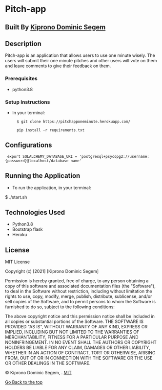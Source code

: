 
# Pitch-app

## Built By [Kiprono Dominic Segem](https://pitchapponeminute.herokuapp.com/)

## Description
Pitch-app is an application that allows users to use one minute wisely. The users will submit their one minute pitches and other users will vote on them and leave comments to give their feedback on them.

### Prerequisites
* python3.8


### Setup Instructions
* In your terminal:
        
        $ git clone https://pitchapponeminute.herokuapp.com/

        pip install -r requirements.txt

    
## Configurations
     export SQLALCHEMY_DATABASE_URI = 'postgresql+psycopg2://username:{password}@localhost/database name'

## Running the Application
* To run the application, in your terminal:

 $ ./start.sh
## Technologies Used
* Python3.8
* Bootstrap flask
* Heroku

## **License**

MIT License

Copyright (c) [2021] [Kiprono Dominic Segem]

Permission is hereby granted, free of charge, to any person obtaining a copy
of this software and associated documentation files (the "Software"), to deal
in the Software without restriction, including without limitation the rights
to use, copy, modify, merge, publish, distribute, sublicense, and/or sell
copies of the Software, and to permit persons to whom the Software is
furnished to do so, subject to the following conditions:

The above copyright notice and this permission notice shall be included in all
copies or substantial portions of the Software.
THE SOFTWARE IS PROVIDED "AS IS", WITHOUT WARRANTY OF ANY KIND, EXPRESS OR
IMPLIED, INCLUDING BUT NOT LIMITED TO THE WARRANTIES OF MERCHANTABILITY,
FITNESS FOR A PARTICULAR PURPOSE AND NONINFRINGEMENT. IN NO EVENT SHALL THE
AUTHORS OR COPYRIGHT HOLDERS BE LIABLE FOR ANY CLAIM, DAMAGES OR OTHER
LIABILITY, WHETHER IN AN ACTION OF CONTRACT, TORT OR OTHERWISE, ARISING FROM,
OUT OF OR IN CONNECTION WITH THE SOFTWARE OR THE USE OR OTHER DEALINGS IN THE
SOFTWARE.

©️ Kiprono Dominic Segem, . [MIT](https://choosealicense.com/licenses/mit/)


[Go Back to the top](#Segem)

